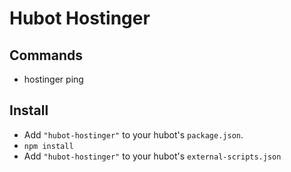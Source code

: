 Hubot Hostinger
===============


Commands
--------
- hostinger ping

Install
-------
- Add `"hubot-hostinger"` to your hubot's `package.json`.
- `npm install`
- Add `"hubot-hostinger"` to your hubot's `external-scripts.json`
